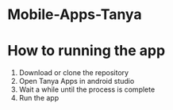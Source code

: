 # Mobile-Apps-Tanya

# How to running the app
1. Download or clone the repository
2. Open Tanya Apps in android studio
3. Wait a while until the process is complete
4. Run the app
